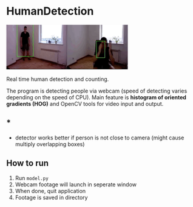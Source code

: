 # HumanDetection

![](HumanDetection.gif)

Real time human detection and counting.

The program is detecting people via webcam (speed of detecting varies depending on the speed of CPU). Main feature is **histogram of oriented gradients (HOG)** and OpenCV tools for video input and output.

## *
  - detector works better if person is not close to camera (might cause multiply overlapping boxes)
  
## How to run
  1. Run `model.py`
  2. Webcam footage will launch in seperate window
  3. When done, quit application
  4. Footage is saved in directory
